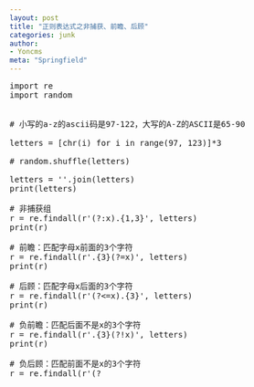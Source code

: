 ```yaml
---
layout: post
title: "正则表达式之非捕获、前瞻、后顾"
categories: junk
author:
- Yoncms
meta: "Springfield"
---
```


<pre>
import re
import random


# 小写的a-z的ascii码是97-122，大写的A-Z的ASCII是65-90

letters = [chr(i) for i in range(97, 123)]*3

# random.shuffle(letters)

letters = ''.join(letters)
print(letters)

# 非捕获组
r = re.findall(r'(?:x).{1,3}', letters)
print(r)

# 前瞻：匹配字母x前面的3个字符
r = re.findall(r'.{3}(?=x)', letters)
print(r)

# 后顾：匹配字母x后面的3个字符
r = re.findall(r'(?<=x).{3}', letters)
print(r)

# 负前瞻：匹配后面不是x的3个字符
r = re.findall(r'.{3}(?!x)', letters)
print(r)

# 负后顾：匹配前面不是x的3个字符
r = re.findall(r'(?<!x).{3}', letters)
print(r)


</pre>

